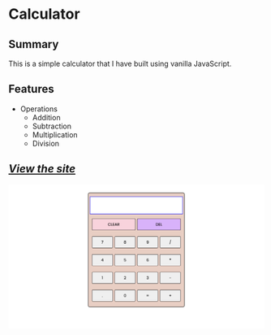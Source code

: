 # Calculator

## Summary

This is a simple calculator that I have built using vanilla JavaScript. 

## Features

- Operations
    - Addition
    - Subtraction
    - Multiplication
    - Division
 

## _[View the site](https://anirudhv98.github.io/Calculator/)_



<img src = "https://github.com/anirudhv98/Calculator/blob/main/Screenshot.png" width = "600">
